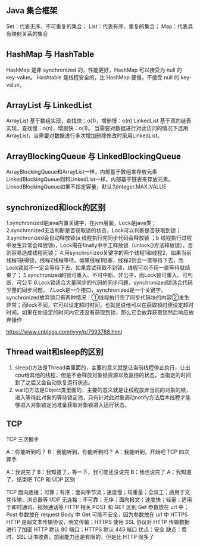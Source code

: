 ## Java 集合框架

Set：代表无序、不可重复的集合；
List：代表有序、重复的集合；
Map：代表具有映射关系的集合

## HashMap 与 HashTable

HashMap 是非 synchronized 的，性能更好，HashMap 可以接受为 null 的 key-value。
Hashtable 是线程安全的，比 HashMap 要慢，不接受 null 的 key-value。

## ArrayList 与 LinkedList

ArrayList 基于数组实现，查找快：o(1)，增删慢：o(n)
LinkedList 基于双向链表实现，查找慢：o(n)，增删快：o(1)。
当需要对数据进行对此访问的情况下选用ArrayList，当需要对数据进行多次增加删除修改时采用LinkedList。

## ArrayBlockingQueue 与 LinkedBlockingQueue

ArrayBlockingQueue和ArrayList一样，内部基于数组来存放元素
LinkedBlockingQueue则和LinkedList一样，内部基于链表来存放元素。
LinkedBlockingQueue如果不指定容量，默认为Integer.MAX_VALUE

## synchronized和lock的区别

1.synchronized是java内置关键字，在jvm层面，Lock是java类；
2.synchronized无法判断是否获取锁的状态，Lock可以判断是否获取到锁；
3.synchronized会自动释放锁(a 线程执行完同步代码会释放锁 ；b 线程执行过程中发生异常会释放锁)，Lock需在finally中手工释放锁（unlock()方法释放锁），否则容易造成线程死锁；
4.用synchronized关键字的两个线程1和线程2，如果当前线程1获得锁，线程2线程等待。如果线程1阻塞，线程2则会一直等待下去，而Lock锁就不一定会等待下去，如果尝试获取不到锁，线程可以不用一直等待就结束了；
5.synchronized的锁可重入、不可中断、非公平，而Lock锁可重入、可判断、可公平
6.Lock锁适合大量同步的代码的同步问题，synchronized锁适合代码少量的同步问题。
7.Lock是一个接口，synchronized是一个关键字，synchronized放弃锁只有两种情况：①线程执行完了同步代码块的内容②发生异常；而lock不同，它可以设定超时时间，也就是说他可以在获取锁时便设定超时时间，如果在你设定的时间内它还没有获取到锁，那么它会放弃获取锁然后响应放弃操作

https://www.cnblogs.com/iyyy/p/7993788.html

## Thread wait和sleep的区别

1. sleep()方法是Thread类里面的，主要的意义就是让当前线程停止执行，让出cpu给其他的线程，但是不会释放对象锁资源以及监控的状态，当指定的时间到了之后又会自动恢复运行状态。
2. wait()方法是Object类里面的，主要的意义就是让线程放弃当前的对象的锁，进入等待此对象的等待锁定池，只有针对此对象调动notify方法后本线程才能够进入对象锁定池准备获取对象锁进入运行状态。

## TCP

TCP 三次握手

A：你能听到吗？
B：我能听到，你能听到吗？
A：我能听到，开始吧
TCP 四次挥手

A：我说完了
B：我知道了，等一下，我可能还没说完
B：我也说完了
A：我知道了，结束吧
TCP 和 UDP 区别

TCP 面向连接；可靠；有序；面向字节流；速度慢；较重量；全双工；适用于文件传输、浏览器等
UDP 无连接；不可靠；无序；面向报文；速度快；轻量；适用于即时通讯、视频通话等
HTTP 相关
POST 和 GET 区别
Get 参数放在 url 中；Post 参数放在 request Body 中
Get 可能不安全，因为参数放在 url 中
HTTPS
HTTP 是超文本传输协议，明文传输；HTTPS 使用 SSL 协议对 HTTP 传输数据进行了加密
HTTP 默认 80 端口；HTTPS 默认 443 端口
优点：安全
缺点：费时、SSL 证书收费，加密能力还是有限的，但是比 HTTP 强多了
